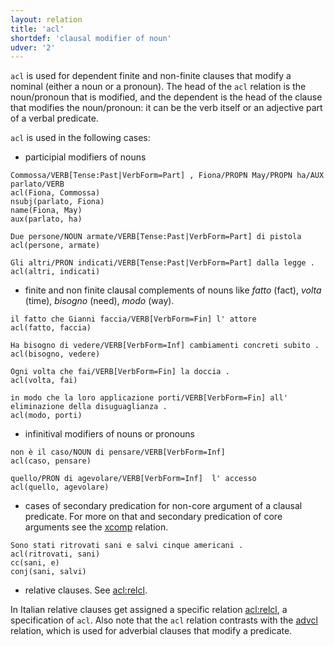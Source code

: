 ```yaml
---
layout: relation
title: 'acl'
shortdef: 'clausal modifier of noun'
udver: '2'
---
```

`acl` is used for dependent finite and non-finite clauses that modify a nominal (either a noun or a pronoun). The head of the `acl` relation is the noun/pronoun that is modified, and the dependent is the head of the clause that modifies the noun/pronoun: it can be the verb itself or an adjective part of a verbal predicate. 

`acl` is used in the following cases:

* participial modifiers of nouns 

~~~ sdparse
Commossa/VERB[Tense:Past|VerbForm=Part] , Fiona/PROPN May/PROPN ha/AUX parlato/VERB
acl(Fiona, Commossa)
nsubj(parlato, Fiona)
name(Fiona, May)
aux(parlato, ha)
~~~
~~~ sdparse
Due persone/NOUN armate/VERB[Tense:Past|VerbForm=Part] di pistola
acl(persone, armate)
~~~
~~~ sdparse
Gli altri/PRON indicati/VERB[Tense:Past|VerbForm=Part] dalla legge . 
acl(altri, indicati)
~~~

* finite and non finite clausal complements of nouns like *fatto* (fact), *volta* (time), *bisogno* (need), *modo* (way).

~~~ sdparse
il fatto che Gianni faccia/VERB[VerbForm=Fin] l' attore
acl(fatto, faccia)
~~~
~~~ sdparse
Ha bisogno di vedere/VERB[VerbForm=Inf] cambiamenti concreti subito . 
acl(bisogno, vedere)
~~~
~~~ sdparse
Ogni volta che fai/VERB[VerbForm=Fin] la doccia . 
acl(volta, fai)
~~~
~~~ sdparse
in modo che la loro applicazione porti/VERB[VerbForm=Fin] all' eliminazione della disuguaglianza . 
acl(modo, porti)
~~~

* infinitival modifiers of nouns or pronouns

~~~ sdparse
non è il caso/NOUN di pensare/VERB[VerbForm=Inf] 
acl(caso, pensare)
~~~
~~~ sdparse
quello/PRON di agevolare/VERB[VerbForm=Inf]  l' accesso
acl(quello, agevolare)
~~~

* cases of secondary predication for non-core argument of a clausal predicate. For more on that and secondary predication of core arguments see the [xcomp]() relation.

~~~ sdparse
Sono stati ritrovati sani e salvi cinque americani .
acl(ritrovati, sani)
cc(sani, e)
conj(sani, salvi)
~~~

* relative clauses. See [acl:relcl]().

In Italian relative clauses get assigned a specific relation [acl:relcl](), a specification of <code>acl</code>. Also note that the <code>acl</code> relation contrasts with the [advcl]() relation, which is used for adverbial clauses that modify a predicate.
<!-- Interlanguage links updated Po lis 14 15:35:02 CET 2022 -->
